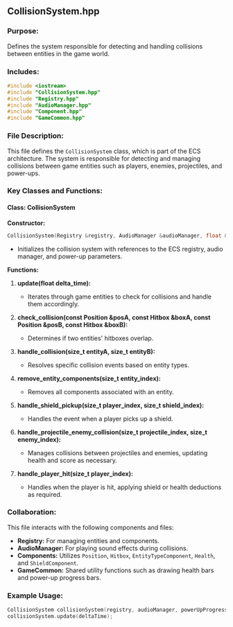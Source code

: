 ## CollisionSystem.hpp

### Purpose:
Defines the system responsible for detecting and handling collisions between entities in the game world.

### Includes:
```cpp
#include <iostream>
#include "CollisionSystem.hpp"
#include "Registry.hpp"
#include "AudioManager.hpp"
#include "Component.hpp"
#include "GameCommon.hpp"
```

### File Description:
This file defines the `CollisionSystem` class, which is part of the ECS architecture. The system is responsible for detecting and managing collisions between game entities such as players, enemies, projectiles, and power-ups.

### Key Classes and Functions:

#### **Class: CollisionSystem**

**Constructor:**
```cpp
CollisionSystem(Registry &registry, AudioManager &audioManager, float &powerUpProgress, bool &powerUpActive, float &powerUpTimer);
```
- Initializes the collision system with references to the ECS registry, audio manager, and power-up parameters.

**Functions:**

1. **update(float delta_time):**
   - Iterates through game entities to check for collisions and handle them accordingly.

2. **check_collision(const Position &posA, const Hitbox &boxA, const Position &posB, const Hitbox &boxB):**
   - Determines if two entities' hitboxes overlap.

3. **handle_collision(size_t entityA, size_t entityB):**
   - Resolves specific collision events based on entity types.

4. **remove_entity_components(size_t entity_index):**
   - Removes all components associated with an entity.

5. **handle_shield_pickup(size_t player_index, size_t shield_index):**
   - Handles the event when a player picks up a shield.

6. **handle_projectile_enemy_collision(size_t projectile_index, size_t enemy_index):**
   - Manages collisions between projectiles and enemies, updating health and score as necessary.

7. **handle_player_hit(size_t player_index):**
   - Handles when the player is hit, applying shield or health deductions as required.

### Collaboration:
This file interacts with the following components and files:
- **Registry:** For managing entities and components.
- **AudioManager:** For playing sound effects during collisions.
- **Components:** Utilizes `Position`, `Hitbox`, `EntityTypeComponent`, `Health`, and `ShieldComponent`.
- **GameCommon:** Shared utility functions such as drawing health bars and power-up progress bars.

### Example Usage:
```cpp
CollisionSystem collisionSystem(registry, audioManager, powerUpProgress, powerUpActive, powerUpTimer);
collisionSystem.update(deltaTime);
